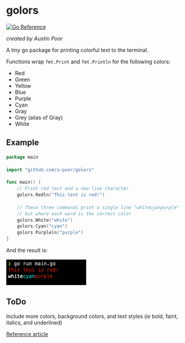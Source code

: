 # golors

[![Go Reference](https://pkg.go.dev/badge/github.com/a-poor/golors.svg)](https://pkg.go.dev/github.com/a-poor/golors)

_created by Austin Poor_

A tiny go package for printing colorful text to the terminal.

Functions wrap `fmt.Print` and `fmt.Println` for the following colors:

* Red
* Green
* Yellow
* Blue
* Purple
* Cyan
* Gray
* Grey (alias of Gray)
* White

## Example

```go
package main

import "github.com/a-poor/golors"

func main() {
    // Print red text and a new-line character
    golors.Redln("This text is red!")
    
    // These three commands print a single line "whitecyanpurple"
    // but where each word is the correct color
    golors.White("white")
    golors.Cyan("cyan")
    golors.Purpleln("purple")
}
```

And the result is:

![Screenshot of Sample Color Bash Output](sample-bash-output.png)

## ToDo

Include more colors, background colors, and text styles (_ie_ bold, faint, italics, and underlined)

[Reference article](https://dev.to/ifenna__/adding-colors-to-bash-scripts-48g4)


